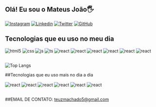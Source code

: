 ## Olá! Eu sou o Mateus João🖐️


[![Instagram](https://img.shields.io/badge/Instagram-E4405F?style=for-the-badge&logo=instagram&logoColor=white)](https://www.instagram.com/the_teuzz?igsh=ZG90b3hvN2JwbHNl)
[![Linkedin](https://img.shields.io/badge/LinkedIn-0077B5?style=for-the-badge&logo=linkedin&logoColor=white)](https://www.linkedin.com/in/mateus-jo%C3%A3o-08421b262?utm_source=share&utm_campaign=share_via&utm_content=profile&utm_medium=android_app)
[![Twitter](https://img.shields.io/badge/Twitter-1DA1F2?style=for-the-badge&logo=twitter&logoColor=white)]( https://x.com/MateusTsugikuni?t=VtnIJ6aHUJM6rqmBfFA3yg&s=08)
[![GitHub](https://img.shields.io/badge/GitHub-100000?style=for-the-badge&logo=github&logoColor=white)](https://github.com/silvatet)

## Tecnologias que eu uso no meu dia

<div style="display: inline_block">
  <img align="center" alt="html5" src="https://img.shields.io/badge/HTML5-E34F26?style=for-the-badge&logo=html5&logoColor=white" />
  <img align="center" alt="css" src="https://img.shields.io/badge/CSS3-1572B6?style=for-the-badge&logo=css3&logoColor=white" />
  <img align="center" alt="js" src="https://img.shields.io/badge/JavaScript-F7DF1E?style=for-the-badge&logo=javascript&logoColor=black" />
  <img align="center" alt="ts" src="https://img.shields.io/badge/TypeScript-007ACC?style=for-the-badge&logo=typescript&logoColor=white" />
  <img align="center" alt="react" src="https://img.shields.io/badge/React-20232A?style=for-the-badge&logo=react&logoColor=61DAFB" />
   <img align="center" alt="react" src="https://img.shields.io/badge/Python-14354C?style=for-the-badge&logo=python&logoColor=white"/>
  <img align="center" alt="react" src="https://img.shields.io/badge/Java-ED8B00?style=for-the-badge&logo=openjdk&logoColor=white" />
    <img align="center" alt="react" src="https://img.shields.io/badge/C%2B%2B-00599C?style=for-the-badge&logo=c%2B%2B&logoColor=white" />
     <img align="center" alt="react" src="https://img.shields.io/badge/MySQL-00000F?style=for-the-badge&logo=mysql&logoColor=white" /> 
   <img align="center" alt="react" src="https://img.shields.io/badge/Amazon_AWS-232F3E?style=for-the-badge&logo=amazon-aws&logoColor=white" />





  
</div><br/>


![Top Langs](https://github-readme-stats.vercel.app/api/top-langs/?username=silvatet&layout=compact)


##Tecnologias que eu uso mais no dia a dia 

<div style="display inline_block">
<img align="center" alt="react" src="https://img.shields.io/badge/React-20232A?style=for-the-badge&logo=react&logoColor=61DAFB" />
 <img align="center" alt="react" src="https://img.shields.io/badge/Python-14354C?style=for-the-badge&logo=python&logoColor=white"/>
<img align="center" alt="react" src="https://img.shields.io/badge/Java-ED8B00?style=for-the-badge&logo=openjdk&logoColor=white" />
<img align="center" alt="react" src="https://img.shields.io/badge/C%2B%2B-00599C?style=for-the-badge&logo=c%2B%2B&logoColor=white" />
<img align="center" alt="react" src="https://img.shields.io/badge/MySQL-00000F?style=for-the-badge&logo=mysql&logoColor=white" /> 
<img align="center" alt="react" src="https://img.shields.io/badge/Amazon_AWS-232F3E?style=for-the-badge&logo=amazon-aws&logoColor=white" />


</div><br/>

##EMAIL DE CONTATO: teuzmachado5@gmail.com





